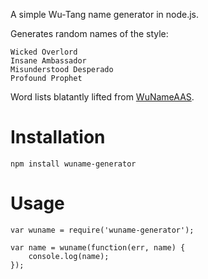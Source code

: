 
A simple Wu-Tang name generator in node.js. 

Generates random names of the style:

```
Wicked Overlord
Insane Ambassador
Misunderstood Desperado
Profound Prophet
```

Word lists blatantly lifted from [WuNameAAS](https://github.com/rahulparsani/WuNameAAS).

# Installation

```
npm install wuname-generator
```

# Usage

```
var wuname = require('wuname-generator');

var name = wuname(function(err, name) {
    console.log(name);
});
```




